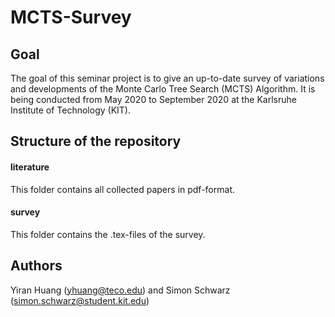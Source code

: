 # MCTS-Survey
## Goal
The goal of this seminar project is to give an up-to-date survey of variations and developments of the Monte Carlo Tree Search (MCTS) Algorithm. It is being conducted from May 2020 to September 2020 at the Karlsruhe Institute of Technology (KIT).
## Structure of the repository
#### literature
This folder contains all collected papers in pdf-format.
#### survey
This folder contains the .tex-files of the survey.
## Authors
Yiran Huang (yhuang@teco.edu) and Simon Schwarz (simon.schwarz@student.kit.edu)
